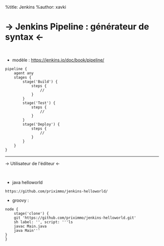 %title: Jenkins
%author: xavki

-> Jenkins Pipeline : générateur de syntax <-
========


<br>


* modèle : https://jenkins.io/doc/book/pipeline/

```
pipeline {
    agent any 
    stages {
        stage('Build') { 
            steps {
                // 
            }
        }
        stage('Test') { 
            steps {
                // 
            }
        }
        stage('Deploy') { 
            steps {
                // 
            }
        }
    }
}
```



--------------------------------------------------------------------------------------------


-> Utilisateur de l'éditeur <-


<br>


* java helloworld

```
https://github.com/priximmo/jenkins-helloworld/
```


* groovy :

```
node {
    stage('clone') {
    git 'https://github.com/priximmo/jenkins-helloworld.git'
    sh label: '', script: '''ls
    javac Main.java
    java Main'''
}
}
```
